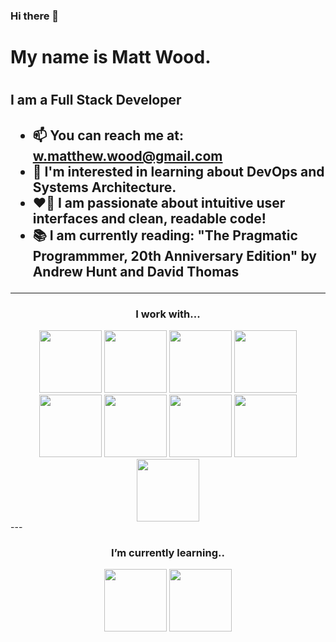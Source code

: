 ### Hi there 👋

<h1>My name is Matt Wood.<h1>

<h2>I am a Full Stack Developer<h2>

- 📫 You can reach me at: w.matthew.wood@gmail.com
- 🌱 I'm interested in learning about DevOps and Systems Architecture.
- ❤️‍🔥 I am passionate about intuitive user interfaces and clean, readable code!
- 📚 I am currently reading: "The Pragmatic Programmmer, 20th Anniversary Edition" by Andrew Hunt and David Thomas
---
<h3 align="center"> I work with... </h3>
<div align="center">
  <img width="100px" src="https://cdn.jsdelivr.net/gh/devicons/devicon/icons/react/react-original-wordmark.svg" /> 
  <img width="100px" src="https://cdn.jsdelivr.net/gh/devicons/devicon/icons/javascript/javascript-original.svg" />
  <img width="100px" src="https://cdn.jsdelivr.net/gh/devicons/devicon/icons/css3/css3-plain-wordmark.svg" />  
  <img width="100px" src="https://cdn.jsdelivr.net/gh/devicons/devicon/icons/html5/html5-plain-wordmark.svg" />
  <br/>
  <img width="100px" src="https://cdn.jsdelivr.net/gh/devicons/devicon/icons/mongodb/mongodb-original-wordmark.svg" /> 
  <img width="100px" src="https://cdn.jsdelivr.net/gh/devicons/devicon/icons/nodejs/nodejs-original.svg" /> 
  <img width="100px" src="https://cdn.jsdelivr.net/gh/devicons/devicon/icons/express/express-original.svg" />
  <img width="100px" src="https://cdn.jsdelivr.net/gh/devicons/devicon/icons/git/git-original-wordmark.svg" />
  <img width="100px" src="https://cdn.jsdelivr.net/gh/devicons/devicon/icons/ruby/ruby-original.svg" />
</div>
---
<h3 align="center"> I’m currently learning.. </h3> 
<div align="center">
  <img width="100px" src="https://cdn.jsdelivr.net/gh/devicons/devicon/icons/typescript/typescript-original.svg" />
  <img width="100px" src="https://cdn.jsdelivr.net/gh/devicons/devicon/icons/jest/jest-plain.svg">
</div>
<!--
Here are some ideas to get you started:

- 🔭 I’m currently working on ...
- 🌱 I’m currently learning ...
- 👯 I’m looking to collaborate on ...
- 🤔 I’m looking for help with ...
- 💬 Ask me about ...
- 📫 How to reach me: ...
- 😄 Pronouns: ...
- ⚡ Fun fact: ...
-->
